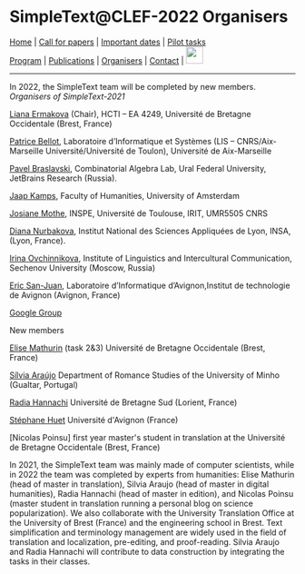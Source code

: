 # SimpleText@CLEF-2022 Organisers

[Home](./) | [Call for papers](./CFP) | [Important dates](./dates) | [Pilot tasks](./tasks)  
[Program](./program) | [Publications](./publications) | [Organisers](./organisers) | [Contact](./contact) | [<img src="https://github.com/simpletext-madics/2021/blob/main/clef/FR.png?raw=true" width="30">](../fr/organisation)

---
In 2022, the SimpleText team will be completed by new members.
*Organisers of SimpleText-2021*

[Liana Ermakova](https://www.univ-brest.fr/hcti/menu/Membres/Enseignants-chercheurs/Ermakova--Liana) (Chair), HCTI – EA 4249, Université de Bretagne Occidentale (Brest, France)

[Patrice Bellot](https://ins2i.cnrs.fr/fr/personne/patrice-bellot), Laboratoire d’Informatique et Systèmes (LIS – CNRS/Aix-Marseille Université/Université de Toulon), Université de Aix-Marseille

[Pavel Braslavski](http://kansas.ru/pb/index_en.html), Combinatorial Algebra Lab, Ural Federal University, JetBrains Research (Russia).

[Jaap Kamps](https://e.humanities.uva.nl/), Faculty of Humanities, University of Amsterdam

[Josiane Mothe](https://www.irit.fr/~Josiane.Mothe/), INSPE, Université de Toulouse, IRIT, UMR5505 CNRS

[Diana Nurbakova](https://liris.cnrs.fr/page-membre/diana-nurbakova),  Institut National des Sciences Appliquées de Lyon, INSA, (Lyon, France).

[Irina Ovchinnikova](https://scholar.google.com/citations?user=WYESafoAAAAJ&hl=en), Institute of Linguistics and Intercultural Communication, Sechenov University (Moscow, Russia)

[Eric San-Juan](https://termwatch.es/), Laboratoire d’Informatique d’Avignon,Institut de technologie de Avignon (Avignon, France)

[Google Group](https://groups.google.com/g/simpletext)

New members

[Elise Mathurin](https://www.univ-brest.fr/hcti/menu/Membres/Enseignants-chercheurs/Mathurin--Elise) (task 2&3) Université de Bretagne Occidentale (Brest, France)

[Sílvia Araújo](http://cehum.ilch.uminho.pt/researchers/25) Department of Romance Studies of the University of Minho (Gualtar, Portugal)

[Radia Hannachi](https://fr.linkedin.com/in/radia-hannachi-0157141b) Université de Bretagne Sud (Lorient, France)

[Stéphane Huet](https://cv.archives-ouvertes.fr/shuet) Université d'Avignon (France)

[Nicolas Poinsu] first year master's student in translation at the Université de Bretagne Occidentale (Brest, France)

In 2021, the SimpleText team was mainly made of computer scientists, while in 2022 the team was completed by experts from humanities: Elise Mathurin (head of master in translation), Silvia Araujo (head of master in digital humanities), Radia Hannachi (head of master in edition), and Nicolas Poinsu (master student in translation running a personal blog on science popularization). We also collaborate with the University Translation Office at the University of Brest (France) and the engineering school in Brest. Text simplification and terminology management are widely used in the field of translation and localization,  pre-editing, and proof-reading. Silvia Araujo and Radia Hannachi will contribute to data construction by integrating the tasks in their classes. 
